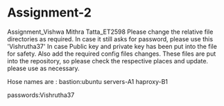 # Assignment-2
Assignment_Vishwa Mithra Tatta_ET2598
Please change the relative file directories as required.
In case it still asks for password, please use this 'Vishrutha37'
In case Public key and private key has been put into the file for safety.
Also add the required config files changes. These files are put into the repository, so please check the respective places and update.
please use as necessary.

Hose names are :
bastion:ubuntu
servers-A1
haproxy-B1


passwords:Vishrutha37
